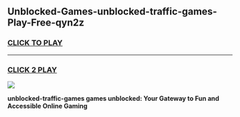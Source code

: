 
## Unblocked-Games-unblocked-traffic-games-Play-Free-qyn2z
<h3>
<a href="https://premium76.site?title=unblocked-traffic-games&ref=20M">CLICK TO PLAY</a></h3>
<hr>

<h3>
<a href="https://premium76.site?title=unblocked-traffic-games&ref=20M">CLICK 2 PLAY</a>
  
</h3>

<a href="https://premium76.site?title=unblocked-traffic-games&ref=19M"><img src="https://clearcache.store/games.png"></a>


**unblocked-traffic-games games unblocked: Your Gateway to Fun and Accessible Online Gaming**
